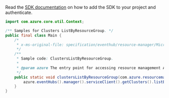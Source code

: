 Read the [SDK documentation](https://github.com/Azure/azure-sdk-for-java/blob/azure-resourcemanager_2.15.0/sdk/resourcemanager/azure-resourcemanager/README.md) on how to add the SDK to your project and authenticate.

```java
import com.azure.core.util.Context;

/** Samples for Clusters ListByResourceGroup. */
public final class Main {
    /*
     * x-ms-original-file: specification/eventhub/resource-manager/Microsoft.EventHub/stable/2021-11-01/examples/Clusters/ClustersListByResourceGroup.json
     */
    /**
     * Sample code: ClustersListByResourceGroup.
     *
     * @param azure The entry point for accessing resource management APIs in Azure.
     */
    public static void clustersListByResourceGroup(com.azure.resourcemanager.AzureResourceManager azure) {
        azure.eventHubs().manager().serviceClient().getClusters().listByResourceGroup("myResourceGroup", Context.NONE);
    }
}
```
